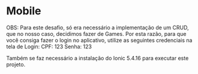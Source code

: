 # Mobile

OBS:
Para este desafio, só era necessário a implementação de um CRUD, que no nosso caso, decidimos fazer de Games. 
Por esta razão, para que você consiga fazer o login no aplicativo, utilize as seguintes credenciais na tela de Login: 
  CPF: 123
  Senha: 123
  
Também se faz necessário a instalação do Ionic 5.4.16 para executar este projeto.
